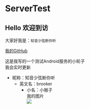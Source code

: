ServerTest
==
Hello 欢迎到访</br>
-
大家好我是：`知音少弦断你听`</br>

[我的GitHub](https://github.com/Brookeryang)

这是我写的一个测试Android服务的小轮子</br>
我会实时更新
* 昵称：知音少弦断你听
  * 英文名：brooker
    * 小名：小猴子  </br>
我的图片</br>
![](https://github.com/Brookeryang/ServerTest/image/yyh.png)
